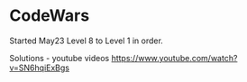 # CodeWars

Started May23  Level 8 to Level 1 in order.



Solutions - youtube videos
https://www.youtube.com/watch?v=SN6hqiExBgs




